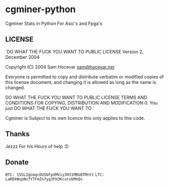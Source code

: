 cgminer-python
==============

Cgminer Stats in Python For Asic's and Fpga's

LICENSE
-------
`DO WHAT THE FUCK YOU WANT TO PUBLIC LICENSE 
Version 2, December 2004 

Copyright (C) 2004 Sam Hocevar <sam@hocevar.net> 

Everyone is permitted to copy and distribute verbatim or modified 
copies of this license document, and changing it is allowed as long 
as the name is changed. 

DO WHAT THE FUCK YOU WANT TO PUBLIC LICENSE 
TERMS AND CONDITIONS FOR COPYING, DISTRIBUTION AND MODIFICATION 
0. You just DO WHAT THE FUCK YOU WANT TO.`

Cgminer is Subject to its own licence this only applies to this code.

Thanks
------
Jezzz For his Hours of help :D

Donate
------
`BTC: 15SL2gUaqcDU5bFpXMViy3H31MRUQTMntt`
`LTC: LaRDkWvpNn7YTFmZn7yg3FH3KcutxkMnQv`
